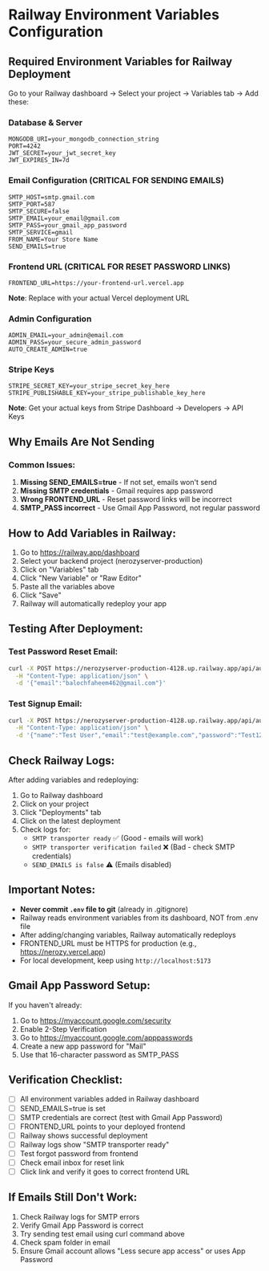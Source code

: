 # Railway Environment Variables Configuration

## Required Environment Variables for Railway Deployment

Go to your Railway dashboard → Select your project → Variables tab → Add these:

### Database & Server

```
MONGODB_URI=your_mongodb_connection_string
PORT=4242
JWT_SECRET=your_jwt_secret_key
JWT_EXPIRES_IN=7d
```

### Email Configuration (CRITICAL FOR SENDING EMAILS)

```
SMTP_HOST=smtp.gmail.com
SMTP_PORT=587
SMTP_SECURE=false
SMTP_EMAIL=your_email@gmail.com
SMTP_PASS=your_gmail_app_password
SMTP_SERVICE=gmail
FROM_NAME=Your Store Name
SEND_EMAILS=true
```

### Frontend URL (CRITICAL FOR RESET PASSWORD LINKS)

```
FRONTEND_URL=https://your-frontend-url.vercel.app
```

**Note**: Replace with your actual Vercel deployment URL

### Admin Configuration

```
ADMIN_EMAIL=your_admin@email.com
ADMIN_PASS=your_secure_admin_password
AUTO_CREATE_ADMIN=true
```

### Stripe Keys

```
STRIPE_SECRET_KEY=your_stripe_secret_key_here
STRIPE_PUBLISHABLE_KEY=your_stripe_publishable_key_here
```

**Note**: Get your actual keys from Stripe Dashboard → Developers → API Keys

## Why Emails Are Not Sending

### Common Issues:

1. **Missing SEND_EMAILS=true** - If not set, emails won't send
2. **Missing SMTP credentials** - Gmail requires app password
3. **Wrong FRONTEND_URL** - Reset password links will be incorrect
4. **SMTP_PASS incorrect** - Use Gmail App Password, not regular password

## How to Add Variables in Railway:

1. Go to https://railway.app/dashboard
2. Select your backend project (nerozyserver-production)
3. Click on "Variables" tab
4. Click "New Variable" or "Raw Editor"
5. Paste all the variables above
6. Click "Save"
7. Railway will automatically redeploy your app

## Testing After Deployment:

### Test Password Reset Email:

```bash
curl -X POST https://nerozyserver-production-4128.up.railway.app/api/auth/forgot-password \
  -H "Content-Type: application/json" \
  -d '{"email":"balochfaheem462@gmail.com"}'
```

### Test Signup Email:

```bash
curl -X POST https://nerozyserver-production-4128.up.railway.app/api/auth/signup \
  -H "Content-Type: application/json" \
  -d '{"name":"Test User","email":"test@example.com","password":"Test123"}'
```

## Check Railway Logs:

After adding variables and redeploying:

1. Go to Railway dashboard
2. Click on your project
3. Click "Deployments" tab
4. Click on the latest deployment
5. Check logs for:
   - `SMTP transporter ready` ✅ (Good - emails will work)
   - `SMTP transporter verification failed` ❌ (Bad - check SMTP credentials)
   - `SEND_EMAILS is false` ⚠️ (Emails disabled)

## Important Notes:

- **Never commit `.env` file to git** (already in .gitignore)
- Railway reads environment variables from its dashboard, NOT from .env file
- After adding/changing variables, Railway automatically redeploys
- FRONTEND_URL must be HTTPS for production (e.g., https://nerozy.vercel.app)
- For local development, keep using `http://localhost:5173`

## Gmail App Password Setup:

If you haven't already:

1. Go to https://myaccount.google.com/security
2. Enable 2-Step Verification
3. Go to https://myaccount.google.com/apppasswords
4. Create a new app password for "Mail"
5. Use that 16-character password as SMTP_PASS

## Verification Checklist:

- [ ] All environment variables added in Railway dashboard
- [ ] SEND_EMAILS=true is set
- [ ] SMTP credentials are correct (test with Gmail App Password)
- [ ] FRONTEND_URL points to your deployed frontend
- [ ] Railway shows successful deployment
- [ ] Railway logs show "SMTP transporter ready"
- [ ] Test forgot password from frontend
- [ ] Check email inbox for reset link
- [ ] Click link and verify it goes to correct frontend URL

## If Emails Still Don't Work:

1. Check Railway logs for SMTP errors
2. Verify Gmail App Password is correct
3. Try sending test email using curl command above
4. Check spam folder in email
5. Ensure Gmail account allows "Less secure app access" or uses App Password
